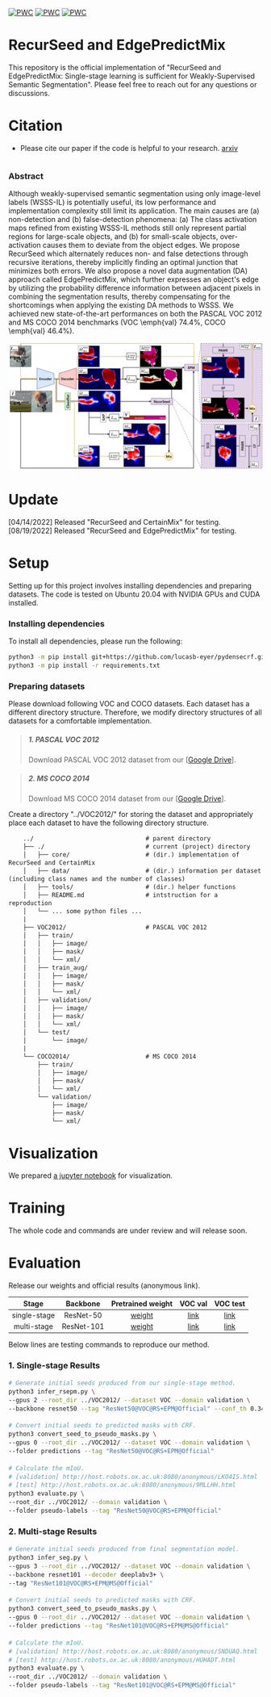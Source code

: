 [![PWC](https://img.shields.io/endpoint.svg?url=https://paperswithcode.com/badge/recurseed-and-certainmix-for-weakly/weakly-supervised-semantic-segmentation-on-1)](https://paperswithcode.com/sota/weakly-supervised-semantic-segmentation-on-1?p=recurseed-and-certainmix-for-weakly)
[![PWC](https://img.shields.io/endpoint.svg?url=https://paperswithcode.com/badge/recurseed-and-certainmix-for-weakly/weakly-supervised-semantic-segmentation-on)](https://paperswithcode.com/sota/weakly-supervised-semantic-segmentation-on?p=recurseed-and-certainmix-for-weakly)
[![PWC](https://img.shields.io/endpoint.svg?url=https://paperswithcode.com/badge/recurseed-and-certainmix-for-weakly/weakly-supervised-semantic-segmentation-on-4)](https://paperswithcode.com/sota/weakly-supervised-semantic-segmentation-on-4?p=recurseed-and-certainmix-for-weakly)

# RecurSeed and EdgePredictMix
This repository is the official implementation of "RecurSeed and EdgePredictMix: Single-stage learning is sufficient for Weakly-Supervised Semantic Segmentation". Please feel free to reach out for any questions or discussions.

# Citation
- Please cite our paper if the code is helpful to your research. [arxiv](https://arxiv.org/abs/2204.06754)
```
```

### Abstract
Although weakly-supervised semantic segmentation using only image-level labels (WSSS-IL) is potentially useful, its low performance and implementation complexity still limit its application. The main causes are (a) non-detection and (b) false-detection phenomena: (a) The class activation maps refined from existing WSSS-IL methods still only represent partial regions for large-scale objects, and (b) for small-scale objects, over-activation causes them to deviate from the object edges. We propose RecurSeed which alternately reduces non- and false detections through recursive iterations, thereby implicitly finding an optimal junction that minimizes both errors. We also propose a novel data augmentation (DA) approach called EdgePredictMix, which further expresses an object's edge by utilizing the probability difference information between adjacent pixels in combining the segmentation results, thereby compensating for the shortcomings when applying the existing DA methods to WSSS. We achieved new state-of-the-art performances on both the PASCAL VOC 2012 and MS COCO 2014 benchmarks (VOC \emph{val} $74.4\%$, COCO \emph{val} $46.4\%$).

![Overview](./resources/Overview.jpg)

# Update

[04/14/2022] Released "RecurSeed and CertainMix" for testing.
[08/19/2022] Released "RecurSeed and EdgePredictMix" for testing.

# Setup

Setting up for this project involves installing dependencies and preparing datasets. The code is tested on Ubuntu 20.04 with NVIDIA GPUs and CUDA installed. 

### Installing dependencies
To install all dependencies, please run the following:
```bash
python3 -m pip install git+https://github.com/lucasb-eyer/pydensecrf.git
python3 -m pip install -r requirements.txt
```

### Preparing datasets

Please download following VOC and COCO datasets. Each dataset has a different directory structure. Therefore, we modify directory structures of all datasets for a comfortable implementation. 

> ##### 1. PASCAL VOC 2012
> Download PASCAL VOC 2012 dataset from our [[Google Drive](https://drive.google.com/file/d/1dkwHjd-r4Xe4ap0PWNMn0GRnekIrEKyQ/view?usp=sharing)].

> ##### 2. MS COCO 2014
> Download MS COCO 2014 dataset from our [[Google Drive](https://drive.google.com/file/d/1Nn2zsJg3L52xYo40s3nx_EeUNAa4RULf/view)].

Create a directory "../VOC2012/" for storing the dataset and appropriately place each dataset to have the following directory structure.
```
    ../                               # parent directory
    ├── ./                            # current (project) directory
    │   ├── core/                     # (dir.) implementation of RecurSeed and CertainMix
    │   ├── data/                     # (dir.) information per dataset (including class names and the number of classes)
    │   ├── tools/                    # (dir.) helper functions
    │   ├── README.md                 # intstruction for a reproduction
    │   └── ... some python files ...
    |
    ├── VOC2012/                      # PASCAL VOC 2012
    │   ├── train/              
    │   │   ├── image/     
    │   │   ├── mask/        
    │   │   └── xml/        
    │   ├── train_aug/
    │   │   ├── image/     
    │   │   ├── mask/        
    │   │   └── xml/   
    │   ├── validation/
    │   │   ├── image/     
    │   │   ├── mask/        
    │   │   └── xml/   
    │   └── test/
    │       └── image/
    |
    └── COCO2014/                     # MS COCO 2014
        ├── train/              
        │   ├── image/     
        │   ├── mask/        
        │   └── xml/
        └── validation/
            ├── image/     
            ├── mask/        
            └── xml/
```

# Visualization
We prepared [a jupyter notebook](https://github.com/OFRIN/RecurSeed_and_EdgePredictMix/blob/master/demo.ipynb) for visualization.

# Training
The whole code and commands are under review and will release soon.

# Evaluation

Release our weights and official results (anonymous link).

| Stage | Backbone | Pretrained weight            | VOC val | VOC test |
|:-----:|:------------:|:----------------------------:|:-------:|:--------:|
| single-stage | ResNet-50 | [weight](https://drive.google.com/file/d/17wcdksR3qdBNzVRIWBg4xC_3FgcLryht/view) | [link](http://host.robots.ox.ac.uk:8080/anonymous/LKO4IS.html) | [link](http://host.robots.ox.ac.uk:8080/anonymous/9MLLHH.html) |
| multi-stage | ResNet-101 | [weight](https://drive.google.com/file/d/1w8GjZKc8tNFMOWqSEHumgdI9twXfq0ka/view?usp=sharing) | [link](http://host.robots.ox.ac.uk:8080/anonymous/SNDUAQ.html) | [link](http://host.robots.ox.ac.uk:8080/anonymous/HUHADT.html) |

Below lines are testing commands to reproduce our method.

### 1. Single-stage Results
```bash
# Generate initial seeds produced from our single-stage method.
python3 infer_rsepm.py \
--gpus 2 --root_dir ../VOC2012/ --dataset VOC --domain validation \
--backbone resnet50 --tag "ResNet50@VOC@RS+EPM@Official" --conf_th 0.34

# Convert initial seeds to predicted masks with CRF.
python3 convert_seed_to_pseudo_masks.py \
--gpus 0 --root_dir ../VOC2012/ --dataset VOC --domain validation \
--folder predictions --tag "ResNet50@VOC@RS+EPM@Official" 

# Calculate the mIoU.
# [validation] http://host.robots.ox.ac.uk:8080/anonymous/LKO4IS.html
# [test] http://host.robots.ox.ac.uk:8080/anonymous/9MLLHH.html
python3 evaluate.py \
--root_dir ../VOC2012/ --domain validation \
--folder pseudo-labels --tag "ResNet50@VOC@RS+EPM@Official"
```

### 2. Multi-stage Results
```bash
# Generate initial seeds produced from final segmentation model.
python3 infer_seg.py \
--gpus 3 --root_dir ../VOC2012/ --dataset VOC --domain validation \
--backbone resnet101 --decoder deeplabv3+ \
--tag "ResNet101@VOC@RS+EPM@MS@Official"

# Convert initial seeds to predicted masks with CRF.
python3 convert_seed_to_pseudo_masks.py \
--gpus 0 --root_dir ../VOC2012/ --dataset VOC --domain validation \
--folder predictions --tag "ResNet101@VOC@RS+EPM@MS@Official"

# Calculate the mIoU.
# [validation] http://host.robots.ox.ac.uk:8080/anonymous/SNDUAQ.html
# [test] http://host.robots.ox.ac.uk:8080/anonymous/HUHADT.html
python3 evaluate.py \
--root_dir ../VOC2012/ --domain validation \
--folder pseudo-labels --tag "ResNet101@VOC@RS+EPM@MS@Official"
```